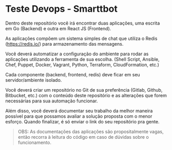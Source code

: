 # Teste Devops - Smarttbot

Dentro deste repositório você irá encontrar duas aplicações, uma escrita em Go (Backend) e outra em React JS (Frontend).

As aplicações compõem um sistema simples de chat que utiliza o Redis (https://redis.io/) para armazenamento das mensagens.

Você deverá automatizar a configuração do ambiente para rodar as aplicações utilizando a ferramenta de sua escolha. (Shell Script, Ansible, Chef, Puppet, Docker, Vagrant, Python, Terraform, CloudFormation, etc.)

Cada componente (backend, frontend, redis) deve ficar em seu servidor/ambiente isolado.

Você deverá criar um repositório no Git de sua preferência (Gitlab, Github, Bitbucket, etc.) com o conteúdo deste repositório e as alterações que forem necessárias para sua automação funcionar.

Além disso, você deverá documentar seu trabalho da melhor maneira possível para que possamos avaliar a solução proposta com o menor esforço. Quando finalizar, é só enviar o link do seu repositório pra gente.

> OBS: As documentações das aplicações são propositalmente vagas, então recorra à leitura do código em caso de dúvidas sobre o funcionamento.